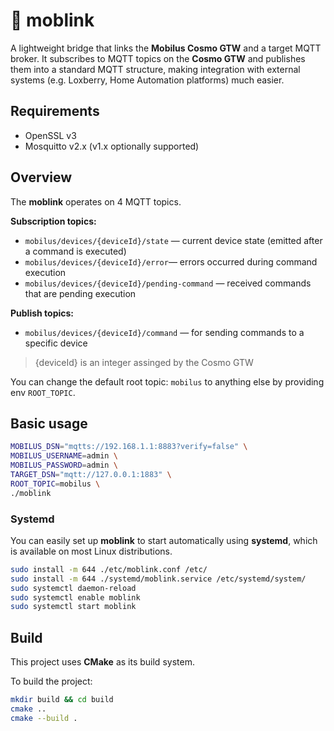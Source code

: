 # 🔗 moblink

A lightweight bridge that links the **Mobilus Cosmo GTW** and a target MQTT broker. It subscribes to MQTT topics on the **Cosmo GTW** and publishes them into a standard MQTT structure, making integration with external systems (e.g. Loxberry, Home Automation platforms) much easier.

## Requirements

* OpenSSL v3
* Mosquitto v2.x (v1.x optionally supported)

## Overview

The **moblink** operates on 4 MQTT topics.

**Subscription topics:**

* `mobilus/devices/{deviceId}/state` — current device state (emitted after a command is executed)
* `mobilus/devices/{deviceId}/error`— errors occurred during command execution
* `mobilus/devices/{deviceId}/pending-command` — received commands that are pending execution

**Publish topics:**

* `mobilus/devices/{deviceId}/command` — for sending commands to a specific device

> {deviceId} is an integer assinged by the Cosmo GTW

You can change the default root topic: `mobilus` to anything else by providing env `ROOT_TOPIC`.

## Basic usage

```bash
MOBILUS_DSN="mqtts://192.168.1.1:8883?verify=false" \
MOBILUS_USERNAME=admin \
MOBILUS_PASSWORD=admin \
TARGET_DSN="mqtt://127.0.0.1:1883" \
ROOT_TOPIC=mobilus \
./moblink
```

### Systemd

You can easily set up **moblink** to start automatically using **systemd**, which is available on most Linux distributions.

```bash
sudo install -m 644 ./etc/moblink.conf /etc/
sudo install -m 644 ./systemd/moblink.service /etc/systemd/system/
sudo systemctl daemon-reload
sudo systemctl enable moblink
sudo systemctl start moblink
```

## Build

This project uses **CMake** as its build system.

To build the project:

```bash
mkdir build && cd build
cmake ..
cmake --build .
```

